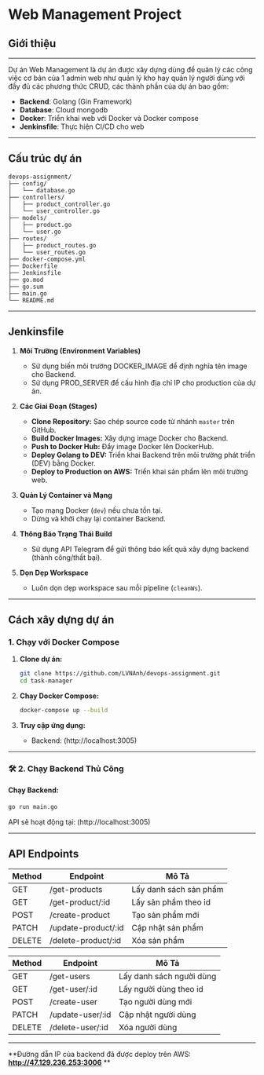 # **Web Management Project**

## Giới thiệu
---
Dự án Web Management là dự án được xây dựng dùng để quản lý các công việc cơ bản của 1 admin web như quản lý kho hay quản lý người dùng với đầy đủ các phương thức CRUD, các thành phần của dự án bao gồm:
- **Backend**: Golang (Gin Framework)
- **Database**: Cloud mongodb
- **Docker**: Triển khai web với Docker và Docker compose
- **Jenkinsfile**: Thực hiện CI/CD cho web
---
## Cấu trúc dự án

```plaintext
devops-assignment/
├── config/
│   └── database.go
├── controllers/
│   ├── product_controller.go
│   └── user_controller.go
├── models/
│   ├── product.go
│   └── user.go
├── routes/
│   ├── product_routes.go
│   └── user_routes.go
├── docker-compose.yml
├── Dockerfile
├── Jenkinsfile
├── go.mod
├── go.sum
├── main.go
└── README.md
```
---
## **Jenkinsfile**

1. **Môi Trường (Environment Variables)**  
   - Sử dụng biến môi trường DOCKER_IMAGE để định nghĩa tên image cho Backend.
   - Sử dụng PROD_SERVER để cấu hình địa chỉ IP cho production của dự án.

2. **Các Giai Đoạn (Stages)**  
   - **Clone Repository:** Sao chép source code từ nhánh `master` trên GitHub.  
   - **Build Docker Images:** Xây dựng image Docker cho Backend.  
   - **Push to Docker Hub:** Đẩy image Docker lên DockerHub.  
   - **Deploy Golang to DEV:** Triển khai Backend trên môi trường phát triển (DEV) bằng Docker.
   - **Deploy to Production on AWS:** Triển khai sản phẩm lên môi trường web. 

3. **Quản Lý Container và Mạng**  
   - Tạo mạng Docker (`dev`) nếu chưa tồn tại.  
   - Dừng và khởi chạy lại container Backend.  

5. **Thông Báo Trạng Thái Build**  
   - Sử dụng API Telegram để gửi thông báo kết quả xây dựng backend (thành công/thất bại).  

6. **Dọn Dẹp Workspace**  
   - Luôn dọn dẹp workspace sau mỗi pipeline (`cleanWs`).  

---  

## **Cách xây dựng dự án**

###  **1. Chạy với Docker Compose**

1. **Clone dự án:**
   ```bash
   git clone https://github.com/LVNAnh/devops-assignment.git
   cd task-manager
   ```

2. **Chạy Docker Compose:**
   ```bash
   docker-compose up --build
   ```

3. **Truy cập ứng dụng:**
   - Backend: (http://localhost:3005)  

---

### 🛠 **2. Chạy Backend Thủ Công**

####  **Chạy Backend:**
```bash
go run main.go
```

API sẽ hoạt động tại: (http://localhost:3005)  

---

## **API Endpoints**

| Method | Endpoint             | Mô Tả                  |
|--------|----------------------|------------------------|
| GET    | /get-products        | Lấy danh sách sản phẩm |
| GET    | /get-product/:id     | Lấy sản phẩm theo id   |
| POST   | /create-product      | Tạo sản phẩm mới       |
| PATCH  | /update-product/:id  | Cập nhật sản phẩm      |
| DELETE | /delete-product/:id  | Xóa sản phẩm           |

| Method | Endpoint             | Mô Tả                    |
|--------|----------------------|--------------------------|
| GET    | /get-users           | Lấy danh sách người dùng |
| GET    | /get-user/:id        | Lấy người dùng theo id   |
| POST   | /create-user         | Tạo người dùng mới       |
| PATCH  | /update-user/:id     | Cập nhật người dùng      |
| DELETE | /delete-user/:id     | Xóa người dùng           |
---
**Đường dẫn IP của backend đã được deploy trên AWS: **http://47.129.236.253:3006** **
